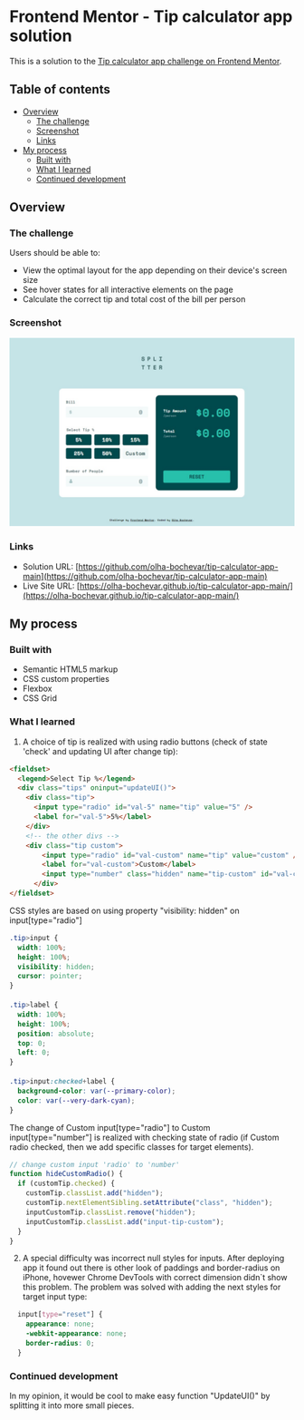 # Frontend Mentor - Tip calculator app solution

This is a solution to the [Tip calculator app challenge on Frontend Mentor](https://www.frontendmentor.io/challenges/tip-calculator-app-ugJNGbJUX).

## Table of contents

- [Overview](#overview)
  - [The challenge](#the-challenge)
  - [Screenshot](#screenshot)
  - [Links](#links)
- [My process](#my-process)
  - [Built with](#built-with)
  - [What I learned](#what-i-learned)
  - [Continued development](#continued-development)



## Overview

### The challenge

Users should be able to:

- View the optimal layout for the app depending on their device's screen size
- See hover states for all interactive elements on the page
- Calculate the correct tip and total cost of the bill per person

### Screenshot

![](./screenshot.jpg)

### Links

- Solution URL: [https://github.com/olha-bochevar/tip-calculator-app-main](https://github.com/olha-bochevar/tip-calculator-app-main)
- Live Site URL: [https://olha-bochevar.github.io/tip-calculator-app-main/](https://olha-bochevar.github.io/tip-calculator-app-main/)

## My process

### Built with

- Semantic HTML5 markup
- CSS custom properties
- Flexbox
- CSS Grid

### What I learned

1) A choice of tip is realized with using radio buttons (check of state 'check' and updating UI after change tip):

```html
<fieldset>
  <legend>Select Tip %</legend>
  <div class="tips" oninput="updateUI()">
    <div class="tip">
      <input type="radio" id="val-5" name="tip" value="5" />
      <label for="val-5">5%</label>
    </div>
    <!-- the other divs -->
    <div class="tip custom">
        <input type="radio" id="val-custom" name="tip" value="custom" />
        <label for="val-custom">Custom</label>
        <input type="number" class="hidden" name="tip-custom" id="val-custom-number" value="0" />
      </div>
</fieldset>
```
CSS styles are based on using property "visibility: hidden" on input[type="radio"]
```css
.tip>input {
  width: 100%;
  height: 100%;
  visibility: hidden;
  cursor: pointer;
}

.tip>label {
  width: 100%;
  height: 100%;
  position: absolute;
  top: 0;
  left: 0;
}

.tip>input:checked+label {
  background-color: var(--primary-color);
  color: var(--very-dark-cyan);
}
```
The change of Custom input[type="radio"] to Custom input[type="number"] is realized with checking state of radio (if Custom radio checked, then we add specific classes for target elements).
```js
// change custom input 'radio' to 'number'
function hideCustomRadio() {
  if (customTip.checked) {
    customTip.classList.add("hidden");
    customTip.nextElementSibling.setAttribute("class", "hidden");
    inputCustomTip.classList.remove("hidden");
    inputCustomTip.classList.add("input-tip-custom");
  }
}
```

2) A special difficulty was incorrect null styles for inputs. After deploying app it found out there is other look of paddings and border-radius on iPhone, hovewer Chrome DevTools with correct dimension didn`t show this problem.
The problem was solved with adding the next styles for target input type:
```css
  input[type="reset"] {
    appearance: none;
    -webkit-appearance: none;
    border-radius: 0;
  }
```

### Continued development

In my opinion, it would be cool to make easy function "UpdateUI()" by splitting it into more small pieces.




